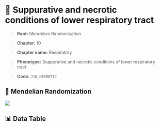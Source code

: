 # 🧪 Suppurative and necrotic conditions of lower respiratory tract

> **Root:** Mendelian Randomization

> **Chapter:** 10  

> **Chapter name:** Respiratory

> **Phenotype:** Suppurative and necrotic conditions of lower respiratory tract  

> **Code:** `J10_NECROTIC`

## 🧬 Mendelian Randomization  

<img src="/MR/Figures/Forward/J10_NECROTIC.png"/>

## 📊 Data Table

<CsvTableMRF src="/MR_Data/Forward/J10_NECROTIC.csv"/>
